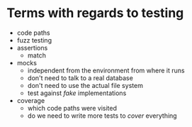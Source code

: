 # Terms with regards to testing

- code paths
- fuzz testing
- assertions
  - match
- mocks
  - independent from the environment from where it runs
  - don't need to talk to a real database
  - don't need to use the actual file system
  - test against _fake_ implementations
- coverage
  - which code paths were visited
  - do we need to write more tests to _cover_ everything 
